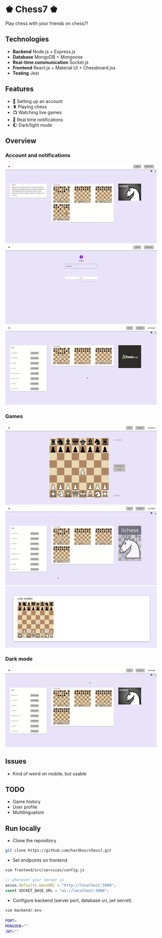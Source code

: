 # ♚ Chess7 ♚
Play chess with your friends on chess7!

## Technologies 
* **Backend** Node.js + Express.js
* **Database** MongoDB + Mongoose 
* **Real-time communication** Socket.js
* **Frontend** React.js + Material UI + Chessboard.jsx
* **Testing** Jest

## Features
* 👤 Setting up an account
* ♜  Playing chess
* 📺 Watching live games
* 🔔 Real time notifications
* 🌔 Dark/light mode

## Overview
### Account and notifications
![login](readme_files/login.gif)
![login_error](readme_files/login_error.gif)
![notification](readme_files/notification.gif)
### Games
![playing](readme_files/playing.gif)
![challenge_error](readme_files/challenge_error.gif)  
![watching](readme_files/watching.gif)
### Dark mode
![darkmode](readme_files/darkmode.gif)

## Issues
* Kind of weird on mobile, but usable

## TODO
* Game history
* User profile
* Multilingualism

## Run locally
* Clone the repositiory
```bash
git clone https://github.com/hardkov/chess7.git
```
* Set endpoints on frontend
```bash
vim frontend/src/services/config.js
```
```js
// wherever your server is
axios.defaults.baseURL = "http://localhost:5000";
const SOCKET_BASE_URL = "ws://localhost:5000";
```
* Configure backend (server port, database uri, jwt secret)
```bash
vim backend/.env

PORT=
MONGODB=""
JWT=""
